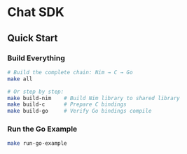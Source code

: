 # Chat SDK

## Quick Start

### Build Everything
```bash
# Build the complete chain: Nim → C → Go
make all

# Or step by step:
make build-nim    # Build Nim library to shared library
make build-c      # Prepare C bindings
make build-go     # Verify Go bindings compile
```

### Run the Go Example
```bash
make run-go-example
```